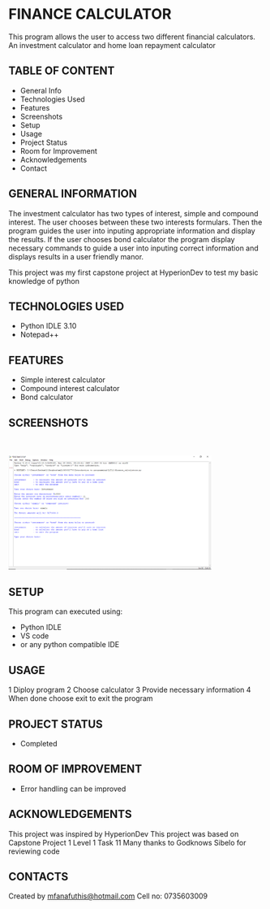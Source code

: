 # FINANCE CALCULATOR
This program allows the user to access two different financial calculators. An investment calculator and home loan repayment calculator
## TABLE OF CONTENT
* General Info 
* Technologies Used
* Features
* Screenshots
* Setup
* Usage
* Project Status
* Room for Improvement
* Acknowledgements
* Contact
## GENERAL INFORMATION
The investment calculator has two types of interest, simple and compound interest. The user chooses between these two interests formulars. Then the program guides the user into inputing appropriate information and display the results. If the user chooses bond calculator the program display necessary commands to guide a user into inputing correct information and displays results in a user friendly manor.

This project was my first capstone project at HyperionDev to test my basic knowledge of python
## TECHNOLOGIES USED
* Python IDLE 3.10
* Notepad++
## FEATURES
* Simple interest calculator
* Compound interest calculator
* Bond calculator
## SCREENSHOTS
<br><br>
<img src = "Screenshoots/Screenshot (44).png" width  = 400>
## SETUP
This program can executed using:
* Python IDLE 
* VS code
* or any python compatible IDE
## USAGE
1 Diploy program
2 Choose calculator
3 Provide necessary information
4 When done choose exit to exit the program
## PROJECT STATUS
* Completed
## ROOM OF IMPROVEMENT
* Error handling can be improved
## ACKNOWLEDGEMENTS
This project was inspired by HyperionDev
This project was based on Capstone Project 1 Level 1 Task 11
Many thanks to Godknows Sibelo for reviewing code
## CONTACTS
Created by mfanafuthis@hotmail.com
Cell no: 0735603009
